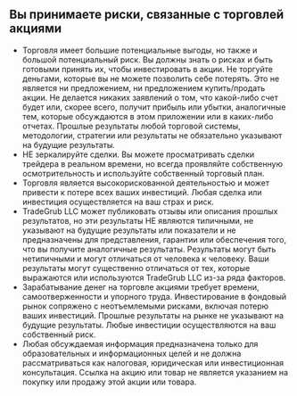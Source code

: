 ## Вы принимаете риски, связанные с торговлей акциями

- Торговля имеет большие потенциальные выгоды, но также и большой потенциальный риск. Вы должны знать о рисках и быть готовыми принять их, чтобы инвестировать в акции. Не торгуйте деньгами, которые вы не можете позволить себе потерять. Это не является ни предложением, ни предложением купить/продать акции. Не делается никаких заявлений о том, что какой-либо счет будет или, скорее всего, получит прибыль или убытки, аналогичные тем, которые обсуждаются в этом приложении или в каких-либо отчетах. Прошлые результаты любой торговой системы, методологии, стратегии или результаты не обязательно указывают на будущие результаты.
- НЕ зеркалируйте сделки. Вы можете просматривать сделки трейдера в реальном времени, но всегда проявляйте собственную осмотрительность и используйте собственный торговый план.
- Торговля является высокорискованной деятельностью и может привести к потере всех ваших инвестиций. Любая сделка или инвестиция осуществляется на ваш страх и риск.
- TradeGrub LLC может публиковать отзывы или описания прошлых результатов, но эти результаты НЕ являются типичными, не указывают на будущие результаты или показатели и не предназначены для представления, гарантии или обеспечения того, что вы получите аналогичные результаты. Результаты могут быть нетипичными и могут отличаться от человека к человеку. Ваши результаты могут существенно отличаться от тех, которые выражаются или используются TradeGrub LLC из-за ряда факторов. 
- Зарабатывание денег на торговле акциями требует времени, самоотверженности и упорного труда. Инвестирование в фондовый рынок сопряжено с неотъемлемыми рисками, включая потерю ваших инвестиций. Прошлые результаты на рынке не указывают на будущие результаты. Любые инвестиции осуществляются на ваш собственный риск. 
- Любая обсуждаемая информация предназначена только для образовательных и информационных целей и не должна рассматриваться как налоговая, юридическая или инвестиционная консультация. Ссылка на акцию или товар не является указанием на покупку или продажу этой акции или товара.